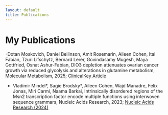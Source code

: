 ```yaml
---
layout: default
title: Publications
---
```


# My Publications

-Dotan Moskovich, Daniel Beilinson, Amit Rosemarin, Aileen Cohen, Itai Fabian, Tzuri Lifschytz, Bernard Lerer, Govindasamy Mugesh, Maya Gottfried, Osnat Ashur-Fabian, DIO3 depletion attenuates ovarian cancer growth via reduced glycolysis and alterations in glutamine metabolism, Molecular Metabolism, 2025;
  [ClinicalKey Article](https://www.clinicalkey.com/#!/content/playContent/1-s2.0-S2212877825001322?returnurl=https:%2F%2Flinkinghub.elsevier.com%2Fretrieve%2Fpii%2FS2212877825001322%3Fshowall%3Dtrue&referrer=)
- Vladimir Mindel*, Sagie Brodsky*, Aileen Cohen, Wajd Manadre, Felix Jonas, Miri Carmi, Naama Barkai, Intrinsically disordered regions of the Msn2 transcription factor encode multiple functions using interwoven sequence grammars, Nucleic Acids Research, 2023;
 [Nucleic Acids Research (2024)](https://academic.oup.com/nar/article/52/5/2260/7477517)

